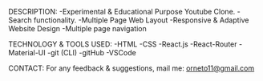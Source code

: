 DESCRIPTION:
	-Experimental & Educational Purpose Youtube  Clone.
  -Search functionality.
  -Multiple Page Web Layout
  -Responsive & Adaptive Website Design
  -Multiple page navigation


TECHNOLOGY & TOOLS USED:
	-HTML
	-CSS
  -React.js
  -React-Router
  -Material-UI
	-git (CLI)
	-gitHub
	-VSCode
	



CONTACT:
For any feedback & suggestions,
mail me: orneto11@gmail.com

